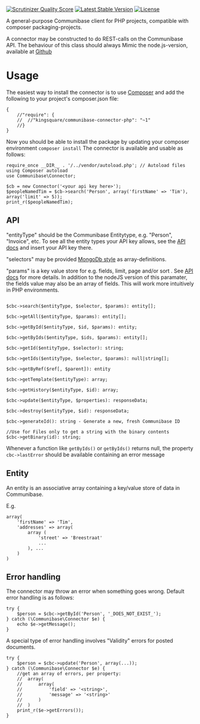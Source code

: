 [![Scrutinizer Quality Score](https://scrutinizer-ci.com/g/kingsquare/communibase-connector-php/badges/quality-score.png?s=94ea144a5b63afdb4ff9b99991f5ca830ba59d37)](https://scrutinizer-ci.com/g/kingsquare/communibase-connector-php/)
[![Latest Stable Version](https://poser.pugx.org/kingsquare/communibase-connector-php/v/stable.png)](https://packagist.org/packages/kingsquare/communibase-connector-php)
[![License](https://poser.pugx.org/kingsquare/communibase-connector-php/license.png)](https://packagist.org/packages/kingsquare/communibase-connector-php)

A general-purpose Communibase client for PHP projects, compatible with composer packaging-projects.

A connector may be constructed to do REST-calls on the Communibase API.  The behaviour of this class should always Mimic
the node.js-version, available at [Github](https://github.com/kingsquare/communibase-connector-js)

Usage
=====

The easiest way to install the connector is to use [Composer](https://getcomposer.org/) and add the following to your project's composer.json file:
```
{
	//"require": {
	//	//"kingsquare/communibase-connector-php": "~1"
	//}
}
```
Now you should be able to install the package by updating your composer environment ```composer install```
The connector is available and usable as follows:

```
require_once __DIR__ . '/../vendor/autoload.php'; // Autoload files using Composer autoload
use Communibase\Connector;

$cb = new Connector('<your api key here>');
$peopleNamedTim = $cb->search('Person', array('firstName' => 'Tim'), array('limit' => 5));
print_r($peopleNamedTim);
```


API
---

"entityType" should be the Communibase Entitytype, e.g. "Person", "Invoice", etc. To see all the entity types your API key allows, see the [API docs](https://api.communibase.nl/docs/) and insert your API key there.

"selectors" may be provided [MongoDb style](http://docs.mongodb.org/manual/reference/method/db.collection.find/#db.collection.find) as array-definitions.

"params" is a key value store for e.g. fields, limit, page and/or sort . See [API docs](https://api.communibase.nl/docs/) for more details. In addition to the nodeJS version of this paramater, the fields value may also be an array of fields. This will work more intuitively in PHP environments.

```

$cbc->search($entityType, $selector, $params): entity[];

$cbc->getAll($entityType, $params): entity[];

$cbc->getById($entityType, $id, $params): entity;

$cbc->getByIds($entityType, $ids, $params): entity[];

$cbc->getId($entityType, $selector): string;

$cbc->getIds($entityType, $selector, $params): null|string[];

$cbc->getByRef($ref[, $parent]): entity

$cbc->getTemplate($entityType): array;

$cbc->getHistory($entityType, $id): array;

$cbc->update($entityType, $properties): responseData;

$cbc->destroy($entityType, $id): responseData;

$cbc->generateId(): string - Generate a new, fresh Communibase ID

//Use for Files only to get a string with the binary contents
$cbc->getBinary(id): string;

```

Whenever a function like ```getByIds()``` or ```getByIds()``` returns null, the property ```cbc->lastError``` should be available containing an error message


Entity
--
An entity is an associative array containing a key/value store of data in Communibase.

E.g.

```
array(
	'firstName' => 'Tim',
	'addresses' => array(
		array (
			'street' => 'Breestraat'
			...
		), ...
	)
)
```

Error handling
--

The connector may throw an error when something goes wrong. Default error handling is as follows:

```
try {
	$person = $cbc->getById('Person', '_DOES_NOT_EXIST_');
} catch (\Communibase\Connector $e) {
	echo $e->getMessage();
}
```

A special type of error handling involves "Validity" errors for posted documents. 

```
try {
	$person = $cbc->update('Person', array(...));
} catch (\Communibase\Connector $e) {
	//get an array of errors, per property:
	//	array(
	//		array(
	//			'field' => '<string>',
	//			'message' => '<string>'
	//		)
	//	)
	print_r($e->getErrors());
}
```

